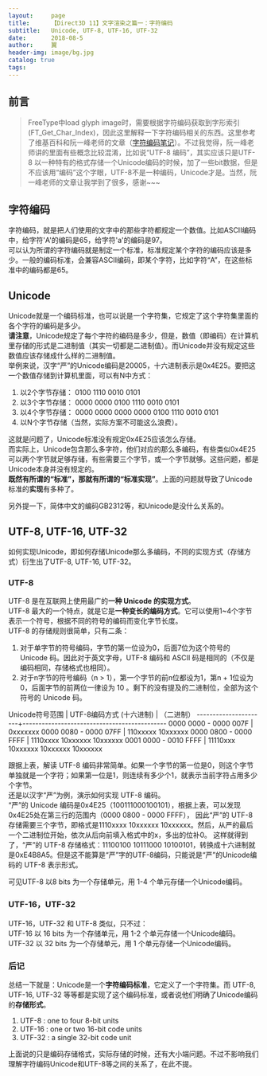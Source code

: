 ```yaml
---
layout:     page
title:      【Direct3D 11】文字渲染之篇一：字符编码
subtitle:   Unicode, UTF-8, UTF-16, UTF-32
date:       2018-08-5
author:     翼
header-img: image/bg.jpg
catalog: true
tags:
---
```

## 前言

>FreeType中load glyph image时，需要根据字符编码获取到字形索引(FT_Get_Char_Index)，因此这里解释一下字符编码相关的东西。这里参考了维基百科和阮一峰老师的文章（[字符编码笔记](http://www.ruanyifeng.com/blog/2007/10/ascii_unicode_and_utf-8.html)）。不过我觉得，阮一峰老师讲的里面有些概念比较混淆，比如说“UTF-8 编码”，其实应该只是UTF-8 以一种特有的格式存储一个Unicode编码的时候，加了一些bit数据，但是不应该用“编码”这个字眼，UTF-8不是一种编码，Unicode才是。当然，阮一峰老师的文章让我学到了很多，感谢~~~

## 字符编码  
字符编码，就是把人们使用的文字中的那些字符都规定一个数值。比如ASCII编码中，给字符'A'的编码是65，给字符'a'的编码是97。  
可以认为所谓的字符编码就是制定一个标准，标准规定某个字符的编码应该是多少。一般的编码标准，会兼容ASCII编码，即某个字符，比如字符“A”，在这些标准中的编码都是65。

## Unicode
Unicode就是一个编码标准，也可以说是一个字符集，它规定了这个字符集里面的各个字符的编码是多少。  
**请注意**，Unicode规定了每个字符的编码是多少，但是，数值（即编码）在计算机里存储的形式是二进制值（其实一切都是二进制值）。而Unicode并没有规定这些数值应该存储成什么样的二进制值。  
举例来说，汉字“严”的Unicode编码是20005，十六进制表示是0x4E25。要把这一个数值存储到计算机里面，可以有N中方式：
1. 以2个字节存储： ‭0100 1110 0010 0101‬
2. 以3个字节存储： 0000 0000 ‭0100 1110 0010 0101‬
3. 以4个字节存储： 0000 0000 0000 0000 ‭0100 1110 0010 0101‬
4. 以N个字节存储（当然，实际方案不可能这么浪费）。

这就是问题了，Unicode标准没有规定0x4E25应该怎么存储。  
而实际上，Unicode包含那么多字符，他们对应的那么多编码，有些类似0x4E25可以两个字节就足够存储，有些需要三个字节，或一个字节就够。这些问题，都是Unicode本身并没有规定的。  
**既然有所谓的“标准”，那就有所谓的“标准实现”**。上面的问题就导致了Unicode标准的**实现**有多种了。

另外提一下，简体中文的编码GB2312等，和Unicode是没什么关系的。

## UTF-8, UTF-16, UTF-32
如何实现Unicode，即如何存储Unicode那么多编码，不同的实现方式（存储方式）衍生出了UTF-8, UTF-16, UTF-32。  

### UTF-8
UTF-8 是在互联网上使用最广的**一种 Unicode 的实现方式**。  
UTF-8 最大的一个特点，就是它是**一种变长的编码方式**。它可以使用1~4个字节表示一个符号，根据不同的符号的编码而变化字节长度。  
UTF-8 的存储规则很简单，只有二条：  
1. 对于单字节的符号编码，字节的第一位设为0，后面7位为这个符号的 Unicode 码。因此对于英文字母，UTF-8 编码和 ASCII 码是相同的（不仅是编码相同，存储格式也相同）。
2. 对于n字节的符号编码（n > 1），第一个字节的前n位都设为1，第n + 1位设为0，后面字节的前两位一律设为 10 。剩下的没有提及的二进制位，全部为这个符号的 Unicode 码。

Unicode符号范围        |        UTF-8编码方式
(十六进制)             |        （二进制）
----------------------+---------------------------------------------
0000 0000 - 0000 007F | 0xxxxxxx
0000 0080 - 0000 07FF | 110xxxxx 10xxxxxx
0000 0800 - 0000 FFFF | 1110xxxx 10xxxxxx 10xxxxxx
0001 0000 - 0010 FFFF | 11110xxx 10xxxxxx 10xxxxxx 10xxxxxx

跟据上表，解读 UTF-8 编码非常简单。如果一个字节的第一位是0，则这个字节单独就是一个字符；如果第一位是1，则连续有多少个1，就表示当前字符占用多少个字节。  
还是以汉字“严”为例，演示如何实现 UTF-8 编码。  
“严”的 Unicode 编码是0x4E25（100111000100101），根据上表，可以发现0x4E25处在第三行的范围内（0000 0800 - 0000 FFFF），
因此“严”的 UTF-8 存储需要三个字节，即格式是1110xxxx 10xxxxxx 10xxxxxx。然后，从严的最后一个二进制位开始，依次从后向前填入格式中的x，多出的位补0。
这样就得到了，“严”的 UTF-8 存储格式：11100100 10111000 10100101，转换成十六进制就是0xE4B8A5。但是这不能算是“严”字的UTF-8编码，只能说是“严”的Unicode编码的 UTF-8 表示形式。  

可见UTF-8 以8 bits 为一个存储单元，用 1-4 个单元存储一个Unicode编码。  

### UTF-16，UTF-32
UTF-16，UTF-32 和 UTF-8 类似，只不过：  
UTF-16 以 16 bits 为一个存储单元，用 1-2 个单元存储一个Unicode编码。  
UTF-32 以 32 bits 为一个存储单元，用 1 个单元存储一个Unicode编码。

### 后记
总结一下就是：Unicode是一个**字符编码标准**，它定义了一个字符集。而 UTF-8, UTF-16, UTF-32 等等都是实现了这个编码标准，或者说他们明确了Unicode编码的**存储形式**。  
1. UTF-8  : one to four 8-bit units
2. UTF-16 : one or two 16-bit code units
3. UTF-32 : a single 32-bit code unit

上面说的只是编码存储格式，实际存储的时候，还有大小端问题。不过不影响我们理解字符编码Unicode和UTF-8等之间的关系了，在此不提。
